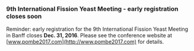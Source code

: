 ### 9th International Fission Yeast Meeting - early registration closes soon

Reminder: early registration for the 9th International Fission Yeast
Meeting in Banff closes **Dec. 31, 2016**. Please see the conference
website at [www.pombe2017.com](http://www.pombe2017.com) for details.
